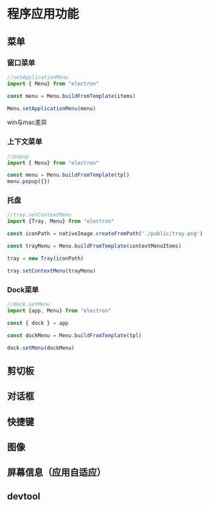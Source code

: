 # 程序应用功能



## 菜单



### 窗口菜单

```ts
//setApplicationMenu
import { Menu} from "electron"

const menu = Menu.buildFromTemplate(items)

Menu.setApplicationMenu(menu)
```



win与mac差异



### 上下文菜单

~~~ts
//popup
import { Menu} from "electron"

const menu = Menu.buildFromTemplate(tpl)
menu.popup({})

~~~



### 托盘

~~~ts
//tray.setContextMenu
import {Tray, Menu} from "electron"

const iconPath = nativeImage.createFromPath('./public/tray.png')

const trayMenu = Menu.buildFromTemplate(contextMenuItems)

tray = new Tray(iconPath)

tray.setContextMenu(trayMenu)
~~~



### Dock菜单

~~~ts
//dock.setMenu
import {app, Menu} from "electron"

const { dock } = app

const dockMenu = Menu.buildFromTemplate(tpl)

dock.setMenu(dockMenu)
~~~



## 剪切板



## 对话框



## 快捷键



## 图像



## 屏幕信息（应用自适应）



## devtool